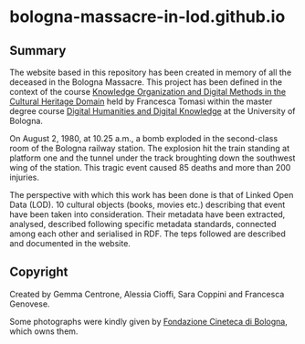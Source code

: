 # bologna-massacre-in-lod.github.io

## Summary

The website based in this repository has been created in memory of all the deceased in the Bologna Massacre. This project has been defined in the context of the course [Knowledge Organization and Digital Methods in the Cultural Heritage Domain](https://www.unibo.it/en/teaching/course-unit-catalogue/course-unit/2019/424639) held by Francesca Tomasi within the master degree course [Digital Humanities and Digital Knowledge](https://corsi.unibo.it/2cycle/DigitalHumanitiesKnowledge) at the University of Bologna.

On August 2, 1980, at 10.25 a.m., a bomb exploded in the second-class room of the Bologna railway station. The explosion hit the train standing at platform one and the tunnel under the track broughting down the southwest wing of the station. This tragic event caused 85 deaths and more than 200 injuries.

The perspective with which this work has been done is that of Linked Open Data (LOD). 10 cultural objects (books, movies etc.) describing that event have been taken into consideration. Their metadata have been extracted, analysed, described following specific metadata standards, connected among each other and serialised in RDF. The teps followed are described and documented in the website.

## Copyright

Created by Gemma Centrone, Alessia Cioffi, Sara Coppini and Francesca Genovese.

Some photographs were kindly given by [Fondazione Cineteca di Bologna](https://cinetecadibologna.it/), which owns them.
